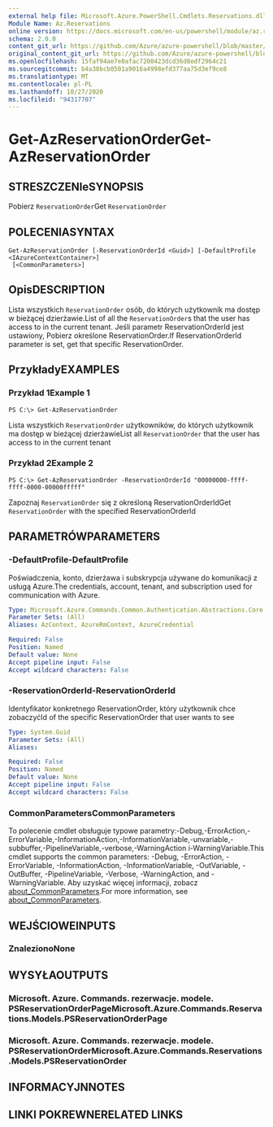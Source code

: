 ```yaml
---
external help file: Microsoft.Azure.PowerShell.Cmdlets.Reservations.dll-Help.xml
Module Name: Az.Reservations
online version: https://docs.microsoft.com/en-us/powershell/module/az.reservations/get-azreservationorder
schema: 2.0.0
content_git_url: https://github.com/Azure/azure-powershell/blob/master/src/Reservations/Reservations/help/Get-AzReservationOrder.md
original_content_git_url: https://github.com/Azure/azure-powershell/blob/master/src/Reservations/Reservations/help/Get-AzReservationOrder.md
ms.openlocfilehash: 15faf94ae7e0afac7200423dcd36d8edf2964c21
ms.sourcegitcommit: b4a38bcb0501a9016a4998efd377aa75d3ef9ce8
ms.translationtype: MT
ms.contentlocale: pl-PL
ms.lasthandoff: 10/27/2020
ms.locfileid: "94317707"
---
```

# <span data-ttu-id="ca7e6-101">Get-AzReservationOrder</span><span class="sxs-lookup"><span data-stu-id="ca7e6-101">Get-AzReservationOrder</span></span>

## <span data-ttu-id="ca7e6-102">STRESZCZENIe</span><span class="sxs-lookup"><span data-stu-id="ca7e6-102">SYNOPSIS</span></span>
<span data-ttu-id="ca7e6-103">Pobierz `ReservationOrder`</span><span class="sxs-lookup"><span data-stu-id="ca7e6-103">Get `ReservationOrder`</span></span>

## <span data-ttu-id="ca7e6-104">POLECENIA</span><span class="sxs-lookup"><span data-stu-id="ca7e6-104">SYNTAX</span></span>

```
Get-AzReservationOrder [-ReservationOrderId <Guid>] [-DefaultProfile <IAzureContextContainer>]
 [<CommonParameters>]
```

## <span data-ttu-id="ca7e6-105">Opis</span><span class="sxs-lookup"><span data-stu-id="ca7e6-105">DESCRIPTION</span></span>
<span data-ttu-id="ca7e6-106">Lista wszystkich `ReservationOrder` osób, do których użytkownik ma dostęp w bieżącej dzierżawie.</span><span class="sxs-lookup"><span data-stu-id="ca7e6-106">List of all the `ReservationOrder`s that the user has access to in the current tenant.</span></span> <span data-ttu-id="ca7e6-107">Jeśli parametr ReservationOrderId jest ustawiony, Pobierz określone ReservationOrder.</span><span class="sxs-lookup"><span data-stu-id="ca7e6-107">If ReservationOrderId parameter is set, get that specific ReservationOrder.</span></span>

## <span data-ttu-id="ca7e6-108">Przykłady</span><span class="sxs-lookup"><span data-stu-id="ca7e6-108">EXAMPLES</span></span>

### <span data-ttu-id="ca7e6-109">Przykład 1</span><span class="sxs-lookup"><span data-stu-id="ca7e6-109">Example 1</span></span>
```
PS C:\> Get-AzReservationOrder
```

<span data-ttu-id="ca7e6-110">Lista wszystkich `ReservationOrder` użytkowników, do których użytkownik ma dostęp w bieżącej dzierżawie</span><span class="sxs-lookup"><span data-stu-id="ca7e6-110">List all `ReservationOrder` that the user has access to in the current tenant</span></span>

### <span data-ttu-id="ca7e6-111">Przykład 2</span><span class="sxs-lookup"><span data-stu-id="ca7e6-111">Example 2</span></span>
```
PS C:\> Get-AzReservationOrder -ReservationOrderId "00000000-ffff-ffff-0000-00000fffff"
```

<span data-ttu-id="ca7e6-112">Zapoznaj `ReservationOrder` się z określoną ReservationOrderId</span><span class="sxs-lookup"><span data-stu-id="ca7e6-112">Get `ReservationOrder` with the specified ReservationOrderId</span></span>

## <span data-ttu-id="ca7e6-113">PARAMETRÓW</span><span class="sxs-lookup"><span data-stu-id="ca7e6-113">PARAMETERS</span></span>

### <span data-ttu-id="ca7e6-114">-DefaultProfile</span><span class="sxs-lookup"><span data-stu-id="ca7e6-114">-DefaultProfile</span></span>
<span data-ttu-id="ca7e6-115">Poświadczenia, konto, dzierżawa i subskrypcja używane do komunikacji z usługą Azure.</span><span class="sxs-lookup"><span data-stu-id="ca7e6-115">The credentials, account, tenant, and subscription used for communication with Azure.</span></span>

```yaml
Type: Microsoft.Azure.Commands.Common.Authentication.Abstractions.Core.IAzureContextContainer
Parameter Sets: (All)
Aliases: AzContext, AzureRmContext, AzureCredential

Required: False
Position: Named
Default value: None
Accept pipeline input: False
Accept wildcard characters: False
```

### <span data-ttu-id="ca7e6-116">-ReservationOrderId</span><span class="sxs-lookup"><span data-stu-id="ca7e6-116">-ReservationOrderId</span></span>
<span data-ttu-id="ca7e6-117">Identyfikator konkretnego ReservationOrder, który użytkownik chce zobaczyć</span><span class="sxs-lookup"><span data-stu-id="ca7e6-117">Id of the specific ReservationOrder that user wants to see</span></span>

```yaml
Type: System.Guid
Parameter Sets: (All)
Aliases:

Required: False
Position: Named
Default value: None
Accept pipeline input: False
Accept wildcard characters: False
```

### <span data-ttu-id="ca7e6-118">CommonParameters</span><span class="sxs-lookup"><span data-stu-id="ca7e6-118">CommonParameters</span></span>
<span data-ttu-id="ca7e6-119">To polecenie cmdlet obsługuje typowe parametry:-Debug,-ErrorAction,-ErrorVariable,-InformationAction,-InformationVariable,-unvariable,-subbuffer,-PipelineVariable,-verbose,-WarningAction i-WarningVariable.</span><span class="sxs-lookup"><span data-stu-id="ca7e6-119">This cmdlet supports the common parameters: -Debug, -ErrorAction, -ErrorVariable, -InformationAction, -InformationVariable, -OutVariable, -OutBuffer, -PipelineVariable, -Verbose, -WarningAction, and -WarningVariable.</span></span> <span data-ttu-id="ca7e6-120">Aby uzyskać więcej informacji, zobacz [about_CommonParameters](http://go.microsoft.com/fwlink/?LinkID=113216).</span><span class="sxs-lookup"><span data-stu-id="ca7e6-120">For more information, see [about_CommonParameters](http://go.microsoft.com/fwlink/?LinkID=113216).</span></span>

## <span data-ttu-id="ca7e6-121">WEJŚCIOWE</span><span class="sxs-lookup"><span data-stu-id="ca7e6-121">INPUTS</span></span>

### <span data-ttu-id="ca7e6-122">Znaleziono</span><span class="sxs-lookup"><span data-stu-id="ca7e6-122">None</span></span>

## <span data-ttu-id="ca7e6-123">WYSYŁA</span><span class="sxs-lookup"><span data-stu-id="ca7e6-123">OUTPUTS</span></span>

### <span data-ttu-id="ca7e6-124">Microsoft. Azure. Commands. rezerwacje. modele. PSReservationOrderPage</span><span class="sxs-lookup"><span data-stu-id="ca7e6-124">Microsoft.Azure.Commands.Reservations.Models.PSReservationOrderPage</span></span>

### <span data-ttu-id="ca7e6-125">Microsoft. Azure. Commands. rezerwacje. modele. PSReservationOrder</span><span class="sxs-lookup"><span data-stu-id="ca7e6-125">Microsoft.Azure.Commands.Reservations.Models.PSReservationOrder</span></span>

## <span data-ttu-id="ca7e6-126">INFORMACYJN</span><span class="sxs-lookup"><span data-stu-id="ca7e6-126">NOTES</span></span>

## <span data-ttu-id="ca7e6-127">LINKI POKREWNE</span><span class="sxs-lookup"><span data-stu-id="ca7e6-127">RELATED LINKS</span></span>
